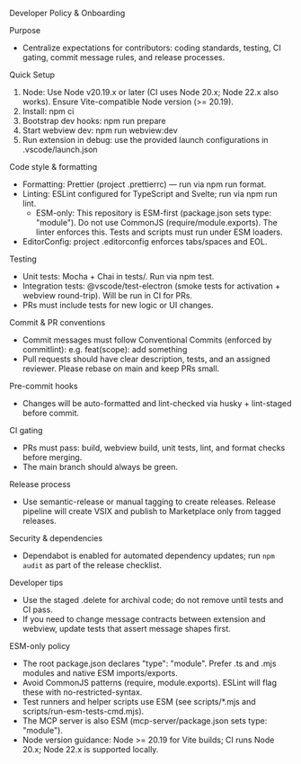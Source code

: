 Developer Policy & Onboarding

Purpose

- Centralize expectations for contributors: coding standards, testing, CI gating, commit message rules, and release processes.

Quick Setup

1. Node: Use Node v20.19.x or later (CI uses Node 20.x; Node 22.x also works). Ensure Vite-compatible Node version (>= 20.19).
2. Install: npm ci
3. Bootstrap dev hooks: npm run prepare
4. Start webview dev: npm run webview:dev
5. Run extension in debug: use the provided launch configurations in .vscode/launch.json

Code style & formatting

- Formatting: Prettier (project .prettierrc) — run via npm run format.
- Linting: ESLint configured for TypeScript and Svelte; run via npm run lint.
  - ESM-only: This repository is ESM-first (package.json sets type: "module"). Do not use CommonJS (require/module.exports). The linter enforces this. Tests and scripts must run under ESM loaders.
- EditorConfig: project .editorconfig enforces tabs/spaces and EOL.

Testing

- Unit tests: Mocha + Chai in tests/. Run via npm test.
- Integration tests: @vscode/test-electron (smoke tests for activation + webview round-trip). Will be run in CI for PRs.
- PRs must include tests for new logic or UI changes.

Commit & PR conventions

- Commit messages must follow Conventional Commits (enforced by commitlint): e.g. feat(scope): add something
- Pull requests should have clear description, tests, and an assigned reviewer. Please rebase on main and keep PRs small.

Pre-commit hooks

- Changes will be auto-formatted and lint-checked via husky + lint-staged before commit.

CI gating

- PRs must pass: build, webview build, unit tests, lint, and format checks before merging.
- The main branch should always be green.

Release process

- Use semantic-release or manual tagging to create releases. Release pipeline will create VSIX and publish to Marketplace only from tagged releases.

Security & dependencies

- Dependabot is enabled for automated dependency updates; run `npm audit` as part of the release checklist.

Developer tips

- Use the staged .delete for archival code; do not remove until tests and CI pass.
- If you need to change message contracts between extension and webview, update tests that assert message shapes first.

ESM-only policy

- The root package.json declares "type": "module". Prefer .ts and .mjs modules and native ESM imports/exports.
- Avoid CommonJS patterns (require, module.exports). ESLint will flag these with no-restricted-syntax.
- Test runners and helper scripts use ESM (see scripts/*.mjs and scripts/run-esm-tests-cmd.mjs).
- The MCP server is also ESM (mcp-server/package.json sets type: "module").
- Node version guidance: Node >= 20.19 for Vite builds; CI runs Node 20.x; Node 22.x is supported locally.
